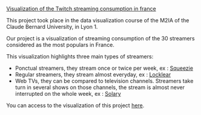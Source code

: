 [Visualization of the Twitch streaming consumption in france](https://github.com/ThomasRanvier/twitch_consumption)

This project took place in the data visualization course of the M2IA of the Claude Bernard University, in Lyon 1.

Our project is a visualization of streaming consumption of the 30 streamers considered as the most populars in France. 

This visualization highlights three main types of streamers:
* Ponctual streamers, they stream once or twice per week, ex : [Squeezie](https://www.twitch.tv/squeezielive/)
* Regular streamers, they stream almost everyday, ex : [Locklear](https://www.twitch.tv/locklear/) 
* Web TVs, they can be compared to television channels.
Streamers take turn in several shows on those channels, the stream is almost never interrupted on the whole week, ex : [Solary](https://www.twitch.tv/solary/)

You can access to the visualization of this project [here](https://thomasranvier.github.io/twitch_consumption/).
